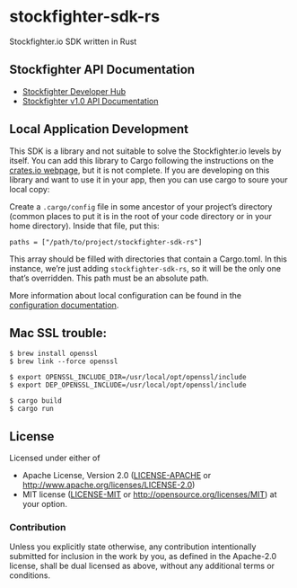 # stockfighter-sdk-rs

Stockfighter.io SDK written in Rust

## Stockfighter API Documentation

 * [Stockfighter Developer Hub](https://starfighter.readme.io/)
 * [Stockfighter v1.0 API Documentation](https://starfighter.readme.io/v1.0/docs)

## Local Application Development

This SDK is a library and not suitable to solve the Stockfighter.io levels by itself. You can add this library to Cargo following the instructions on the [crates.io webpage](https://crates.io/crates/stockfighter-sdk-rs/), but it is not complete. If you are developing on this library and want to use it in your app, then you can use cargo to soure your local copy:

Create a `.cargo/config` file in some ancestor of your project’s directory (common places to put it is in the root of your code directory or in your home directory). Inside that file, put this:

```
paths = ["/path/to/project/stockfighter-sdk-rs"]
```

This array should be filled with directories that contain a Cargo.toml. In this instance, we’re just adding `stockfighter-sdk-rs`, so it will be the only one that’s overridden. This path must be an absolute path.

More information about local configuration can be found in the [configuration documentation](http://doc.crates.io/config.html).

## Mac SSL trouble:
```
$ brew install openssl
$ brew link --force openssl

$ export OPENSSL_INCLUDE_DIR=/usr/local/opt/openssl/include
$ export DEP_OPENSSL_INCLUDE=/usr/local/opt/openssl/include

$ cargo build
$ cargo run
```

## License

Licensed under either of
 * Apache License, Version 2.0 ([LICENSE-APACHE](LICENSE-APACHE) or http://www.apache.org/licenses/LICENSE-2.0)
 * MIT license ([LICENSE-MIT](LICENSE-MIT) or http://opensource.org/licenses/MIT)
at your option.

### Contribution

Unless you explicitly state otherwise, any contribution intentionally submitted
for inclusion in the work by you, as defined in the Apache-2.0 license, shall be dual licensed as above, without any
additional terms or conditions.
